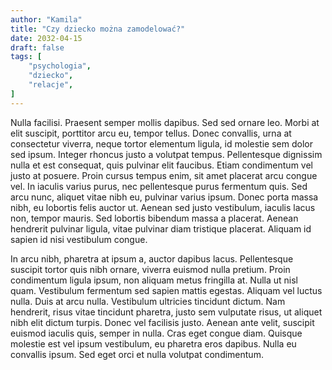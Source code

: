 ```yaml
---
author: "Kamila"
title: "Czy dziecko można zamodelować?"
date: 2032-04-15
draft: false
tags: [
    "psychologia",
    "dziecko",
    "relacje",
]
---
```


Nulla facilisi. Praesent semper mollis dapibus. Sed sed ornare leo. Morbi at elit suscipit, porttitor arcu eu, tempor tellus. Donec convallis, urna at consectetur viverra, neque tortor elementum ligula, id molestie sem dolor sed ipsum. Integer rhoncus justo a volutpat tempus. Pellentesque dignissim nulla et est consequat, quis pulvinar elit faucibus. Etiam condimentum vel justo at posuere. Proin cursus tempus enim, sit amet placerat arcu congue vel. In iaculis varius purus, nec pellentesque purus fermentum quis. Sed arcu nunc, aliquet vitae nibh eu, pulvinar varius ipsum. Donec porta massa nibh, eu lobortis felis auctor ut. Aenean sed justo vestibulum, iaculis lacus non, tempor mauris. Sed lobortis bibendum massa a placerat. Aenean hendrerit pulvinar ligula, vitae pulvinar diam tristique placerat. Aliquam id sapien id nisi vestibulum congue.

In arcu nibh, pharetra at ipsum a, auctor dapibus lacus. Pellentesque suscipit tortor quis nibh ornare, viverra euismod nulla pretium. Proin condimentum ligula ipsum, non aliquam metus fringilla at. Nulla ut nisl quam. Vestibulum fermentum sed sapien mattis egestas. Aliquam vel luctus nulla. Duis at arcu nulla. Vestibulum ultricies tincidunt dictum. Nam hendrerit, risus vitae tincidunt pharetra, justo sem vulputate risus, ut aliquet nibh elit dictum turpis. Donec vel facilisis justo. Aenean ante velit, suscipit euismod iaculis quis, semper in nulla. Cras eget congue diam. Quisque molestie est vel ipsum vestibulum, eu pharetra eros dapibus. Nulla eu convallis ipsum. Sed eget orci et nulla volutpat condimentum.